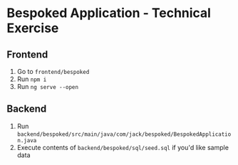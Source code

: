 # Bespoked Application - Technical Exercise

## Frontend

1. Go to ```frontend/bespoked```
2. Run ```npm i```
3. Run ```ng serve --open```

## Backend

1. Run ```backend/bespoked/src/main/java/com/jack/bespoked/BespokedApplication.java```
2. Execute contents of ```backend/bespoked/sql/seed.sql``` if you'd like sample data
